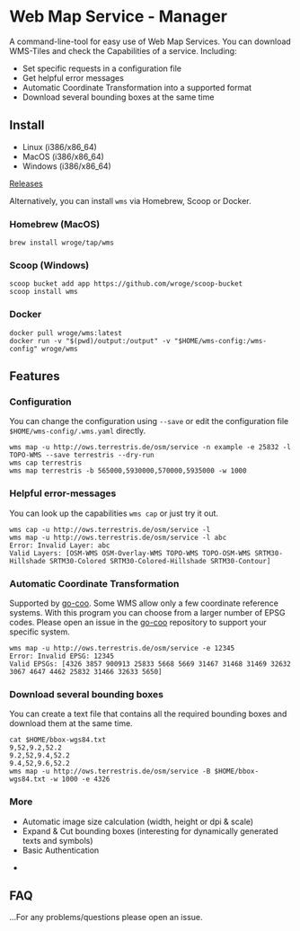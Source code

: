 # Web Map Service - Manager

A command-line-tool for easy use of Web Map Services. 
You can download WMS-Tiles and check the Capabilities of a service. Including:

- Set specific requests in a configuration file
- Get helpful error messages
- Automatic Coordinate Transformation into a supported format
- Download several bounding boxes at the same time

## Install

- Linux (i386/x86_64)
- MacOS (i386/x86_64)
- Windows (i386/x86_64)

[Releases](https://github.com/wroge/wms/releases)

Alternatively, you can install ```wms``` via Homebrew, Scoop or Docker.

### Homebrew (MacOS)

```
brew install wroge/tap/wms
```

### Scoop (Windows)

```
scoop bucket add app https://github.com/wroge/scoop-bucket
scoop install wms
```

### Docker

```
docker pull wroge/wms:latest
docker run -v "$(pwd)/output:/output" -v "$HOME/wms-config:/wms-config" wroge/wms
```

## Features

### Configuration

You can change the configuration using ```--save``` or edit the configuration file ```$HOME/wms-config/.wms.yaml``` directly. 

```
wms map -u http://ows.terrestris.de/osm/service -n example -e 25832 -l TOPO-WMS --save terrestris --dry-run
wms cap terrestris
wms map terrestris -b 565000,5930000,570000,5935000 -w 1000
```

### Helpful error-messages

You can look up the capabilities ```wms cap``` or just try it out.

```
wms cap -u http://ows.terrestris.de/osm/service -l
wms map -u http://ows.terrestris.de/osm/service -l abc
Error: Invalid Layer: abc
Valid Layers: [OSM-WMS OSM-Overlay-WMS TOPO-WMS TOPO-OSM-WMS SRTM30-Hillshade SRTM30-Colored SRTM30-Colored-Hillshade SRTM30-Contour]
```

### Automatic Coordinate Transformation

Supported by [go-coo](https://github.com/wroge/go-coo).  Some WMS allow only a few coordinate reference systems. With this program you can choose from a larger number of EPSG codes. Please open an issue in the [go-coo](https://github.com/wroge/go-coo) repository to support your specific system.

```
wms map -u http://ows.terrestris.de/osm/service -e 12345
Error: Invalid EPSG: 12345
Valid EPSGs: [4326 3857 900913 25833 5668 5669 31467 31468 31469 32632 3067 4647 4462 25832 31466 32633 5650]
```

### Download several bounding boxes

You can create a text file that contains all the required bounding boxes and download them at the same time.

```
cat $HOME/bbox-wgs84.txt
9,52,9.2,52.2
9.2,52,9.4,52.2
9.4,52,9.6,52.2
wms map -u http://ows.terrestris.de/osm/service -B $HOME/bbox-wgs84.txt -w 1000 -e 4326
```

### More

- Automatic image size calculation (width, height or dpi & scale)
- Expand & Cut bounding boxes (interesting for dynamically generated texts and symbols)
- Basic Authentication
- ```wms map --help"

## FAQ

...For any problems/questions please open an issue.